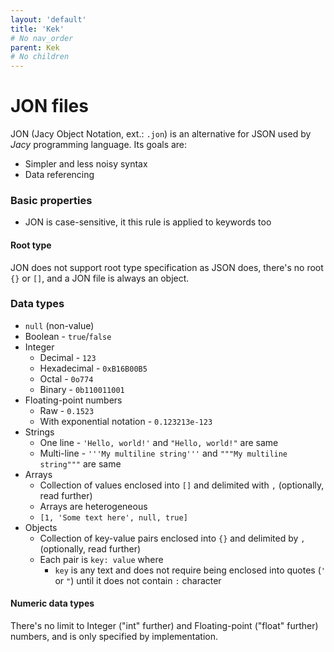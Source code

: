 ```yaml
---
layout: 'default'
title: 'Kek'
# No nav_order
parent: Kek
# No children
---
```


# JON files

JON (Jacy Object Notation, ext.: `.jon`) is an alternative for JSON used by *Jacy* programming language.
Its goals are:
- Simpler and less noisy syntax
- Data referencing

### Basic properties

- JON is case-sensitive, it this rule is applied to keywords too

#### Root type

JON does not support root type specification as JSON does, there's no root `{}` or `[]`, and a JON file is always an object.

### Data types

- `null` (non-value)
- Boolean - `true`/`false`
- Integer
  - Decimal - `123`
  - Hexadecimal - `0xB16B00B5`
  - Octal - `0o774`
  - Binary - `0b110011001`
- Floating-point numbers
  - Raw - `0.1523`
  - With exponential notation - `0.123213e-123`
- Strings
  - One line - `'Hello, world!'` and `"Hello, world!"` are same
  - Multi-line - `'''My multiline string'''` and `"""My multiline string"""` are same
- Arrays
  - Collection of values enclosed into `[]` and delimited with `,` (optionally, read further)
  - Arrays are heterogeneous
  - `[1, 'Some text here', null, true]`
- Objects
  - Collection of key-value pairs enclosed into `{}` and delimited by `,` (optionally, read further)
  - Each pair is `key: value` where
    - `key` is any text and does not require being enclosed into quotes (`'` or `"`) until it does not contain `:` character


#### Numeric data types

There's no limit to Integer ("int" further) and Floating-point ("float" further) numbers, and is only specified by implementation.
